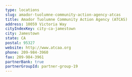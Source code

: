 ```yaml
---
type: locations
slug: amador-tuolumne-community-action-agency-atcas
title: Amador Tuolumne Community Action Agency (ATCAS)
address: 10059 Victoria Way
cityIndexKey: city-ca-jamestown
city: Jamestown
state: CA
postal: 95327
website: http://www.atcaa.org
phone: 209-984-3960
fax: 209-984-3961
partnerBank: true
partnerGroupId: partner-group-19
---
```


